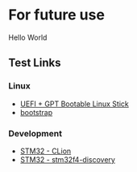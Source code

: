 # For future use

Hello World

## Test Links

### Linux

* [UEFI + GPT Bootable Linux Stick](linux/usb-boot.md)
* [bootstrap](linux/bootstrap.md)

### Development

* [STM32 - CLion](development/c-cxx-stm32-clion.md)
* [STM32 - stm32f4-discovery](development/c-cxx-stm32-stm32f4-discovery.md)

